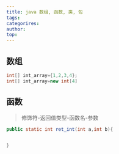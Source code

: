 ```yaml
---
title: java 数组, 函数, 类, 包
tags: 
categorires: 
author: 
top: 
---
```



## 数组
```java
int[] int_array={1,2,3,4};
int[] int_array=new int[4]
```

## 函数
> 修饰符-返回值类型-函数名-参数


```java
public static int ret_int(int a,int b){


}

```


